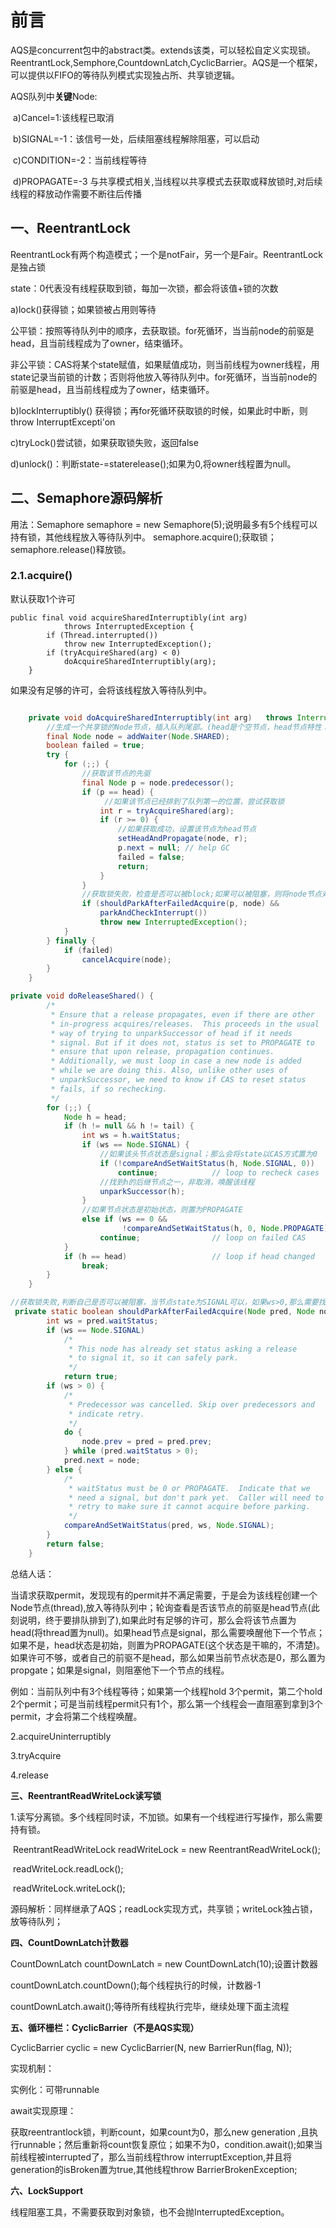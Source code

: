 # **前言**

AQS是concurrent包中的abstract类。extends该类，可以轻松自定义实现锁。ReentrantLock,Semphore,CountdownLatch,CyclicBarrier。AQS是一个框架，可以提供以FIFO的等待队列模式实现独占所、共享锁逻辑。

AQS队列中**关键**Node:

​     a)Cancel=1:该线程已取消

​     b)SIGNAL=-1：该信号一处，后续阻塞线程解除阻塞，可以启动

​     c)CONDITION=-2：当前线程等待

​     d)PROPAGATE=-3 与共享模式相关,当线程以共享模式去获取或释放锁时,对后续线程的释放动作需要不断往后传播

## **一、ReentrantLock**

ReentrantLock有两个构造模式；一个是notFair，另一个是Fair。ReentrantLock是独占锁

state：0代表没有线程获取到锁，每加一次锁，都会将该值+锁的次数

  a)lock()获得锁；如果锁被占用则等待

公平锁：按照等待队列中的顺序，去获取锁。for死循环，当当前node的前驱是head，且当前线程成为了owner，结束循环。

非公平锁：CAS将某个state赋值，如果赋值成功，则当前线程为owner线程，用state记录当前锁的计数；否则将他放入等待队列中。for死循环，当当前node的前驱是head，且当前线程成为了owner，结束循环。

  b)lockInterruptibly() 获得锁；再for死循环获取锁的时候，如果此时中断，则throw InterruptExcepti'on

  c)tryLock()尝试锁，如果获取锁失败，返回false

  d)unlock()：判断state-=staterelease();如果为0,将owner线程置为null。

## **二、Semaphore**源码解析

用法：Semaphore semaphore = new Semaphore(5);说明最多有5个线程可以持有锁，其他线程放入等待队列中。  semaphore.acquire();获取锁；semaphore.release()释放锁。

### 2.1.acquire()

默认获取1个许可

```
public final void acquireSharedInterruptibly(int arg)
            throws InterruptedException {
        if (Thread.interrupted())
            throw new InterruptedException();
        if (tryAcquireShared(arg) < 0)
            doAcquireSharedInterruptibly(arg);
    }
```

如果没有足够的许可，会将该线程放入等待队列中。

```java

    private void doAcquireSharedInterruptibly(int arg)   throws InterruptedException {
        //生成一个共享锁的Node节点，插入队列尾部。(head是个空节点，head节点特性：thread=null，head->node，Node里面属性有锁的类型、状态state初始值0，当前线程)
        final Node node = addWaiter(Node.SHARED);  
        boolean failed = true;
        try {
            for (;;) {
                //获取该节点的先驱
                final Node p = node.predecessor();
                if (p == head) {
                     //如果该节点已经排到了队列第一的位置，尝试获取锁
                    int r = tryAcquireShared(arg);
                    if (r >= 0) {
                        //如果获取成功，设置该节点为head节点
                        setHeadAndPropagate(node, r);
                        p.next = null; // help GC
                        failed = false;
                        return;
                    }
                }
                //获取锁失败，检查是否可以被block;如果可以被阻塞，则将node节点对应的线程阻塞(前一个节点状态是SIGNAL，后一个节点的线程是阻塞的)
                if (shouldParkAfterFailedAcquire(p, node) &&
                    parkAndCheckInterrupt())
                    throw new InterruptedException();
            }
        } finally {
            if (failed)
                cancelAcquire(node);
        }
    }
```



```java
private void doReleaseShared() {
        /*
         * Ensure that a release propagates, even if there are other
         * in-progress acquires/releases.  This proceeds in the usual
         * way of trying to unparkSuccessor of head if it needs
         * signal. But if it does not, status is set to PROPAGATE to
         * ensure that upon release, propagation continues.
         * Additionally, we must loop in case a new node is added
         * while we are doing this. Also, unlike other uses of
         * unparkSuccessor, we need to know if CAS to reset status
         * fails, if so rechecking.
         */
        for (;;) {
            Node h = head;
            if (h != null && h != tail) {
                int ws = h.waitStatus;
                if (ws == Node.SIGNAL) {
                    //如果该头节点状态是signal；那么会将state以CAS方式置为0
                    if (!compareAndSetWaitStatus(h, Node.SIGNAL, 0))
                        continue;            // loop to recheck cases
                    //找到h的后继节点之一，非取消，唤醒该线程
                    unparkSuccessor(h);
                }
                //如果节点状态是初始状态，则置为PROPAGATE
                else if (ws == 0 &&
                         !compareAndSetWaitStatus(h, 0, Node.PROPAGATE))
                    continue;                // loop on failed CAS
            }
            if (h == head)                   // loop if head changed
                break;
        }
    }

//获取锁失败,判断自己是否可以被阻塞，当节点state为SIGNAL可以，如果ws>0,那么需要找到前一个不是取消的node节点|将该节点状态置为SIGNAL，return false;
 private static boolean shouldParkAfterFailedAcquire(Node pred, Node node) {
        int ws = pred.waitStatus;
        if (ws == Node.SIGNAL)
            /*
             * This node has already set status asking a release
             * to signal it, so it can safely park.
             */
            return true;
        if (ws > 0) {
            /*
             * Predecessor was cancelled. Skip over predecessors and
             * indicate retry.
             */
            do {
                node.prev = pred = pred.prev;
            } while (pred.waitStatus > 0);
            pred.next = node;
        } else {
            /*
             * waitStatus must be 0 or PROPAGATE.  Indicate that we
             * need a signal, but don't park yet.  Caller will need to
             * retry to make sure it cannot acquire before parking.
             */
            compareAndSetWaitStatus(pred, ws, Node.SIGNAL);
        }
        return false;
    }
```

总结人话：

当请求获取permit，发现现有的permit并不满足需要，于是会为该线程创建一个Node节点(thread),放入等待队列中；轮询查看是否该节点的前驱是head节点(此刻说明，终于要排队排到了),如果此时有足够的许可，那么会将该节点置为head(将thread置为null)。如果head节点是signal，那么需要唤醒他下一个节点；如果不是，head状态是初始，则置为PROPAGATE(这个状态是干嘛的，不清楚)。如果许可不够，或者自己的前驱不是head，那么如果当前节点状态是0，那么置为propgate；如果是signal，则阻塞他下一个节点的线程。

例如：当前队列中有3个线程等待；如果第一个线程hold 3个permit，第二个hold 2个permit；可是当前线程permit只有1个，那么第一个线程会一直阻塞到拿到3个permit，才会将第二个线程唤醒。

2.acquireUninterruptibly

3.tryAcquire

4.release

**三、ReentrantReadWriteLock读写锁**

 1.读写分离锁。多个线程同时读，不加锁。如果有一个线程进行写操作，那么需要持有锁。

​    ReentrantReadWriteLock readWriteLock = new ReentrantReadWriteLock();

​    readWriteLock.readLock();

​    readWriteLock.writeLock();

源码解析：同样继承了AQS；readLock实现方式，共享锁；writeLock独占锁，放等待队列；

**四、CountDownLatch计数器**

CountDownLatch countDownLatch = new CountDownLatch(10);设置计数器

countDownLatch.countDown();每个线程执行的时候，计数器-1

countDownLatch.await();等待所有线程执行完毕，继续处理下面主流程

**五、循环栅栏：CyclicBarrier（不是AQS实现）**

CyclicBarrier cyclic = new CyclicBarrier(N, new BarrierRun(flag, N));

实现机制：

实例化：可带runnable

await实现原理：

获取reentrantlock锁，判断count，如果count为0，那么new generation ,且执行runnable；然后重新将count恢复原位；如果不为0，condition.await();如果当前线程被interrupted了，那么当前线程throw interruptException,并且将generation的isBroken置为true,其他线程throw BarrierBrokenException;

**六、LockSupport**

线程阻塞工具，不需要获取到对象锁，也不会抛InterruptedException。